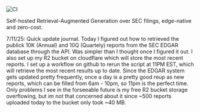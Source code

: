 ![CI](https://github.com/hetyug04/rag-sec/actions/workflows/ci.yml/badge.svg)


Self-hosted Retrieval-Augmented Generation over SEC filings, edge-native and zero-cost.

7/11/25:
Quick update journal. Today I figured out how to retrieved the publick 10K (Annual) and 10Q (Quartely) reports from the SEC EDGAR
database through the API. Was simpler than I thought once I figured it out. I also set up my R2 bucket on cloudflare which will store the most recent
reports. I set up a workflow on github to rerun the script at 11PM EST, which will retrieve the most recent results up to date. Since the EDGAR system gets updated pretty frequently, once a day is a pretty good reup as new reports, which can be filled from 6am - 10pm, so 11pm is the perfect time. Only
problems I see in the forseeable future is my free R2 bucket storage overflowing, but im not that concerned about it since ~500 reports uploaded today to the bucket only took ~40 MB. 
